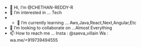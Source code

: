 - 👋 Hi, I’m @CHETHAN-REDDY-R
- 👀 I’m interested in ... Tech
- - 🌱 I’m currently learning ... Aws,Java,React,Next,Angular,Etc
- 💞️ I’m looking to collaborate on ...Almost Everything
- 📫 How to reach me ... Insta : @saeva_villain Wa : wa.me/+919739494555

<!---
CHETHAN-REDDY-R/CHETHAN-REDDY-R is a ✨ special ✨ repository because its `README.md` (this file) appears on your GitHub profile.
You can click the Preview link to take a look at your changes.
--->
